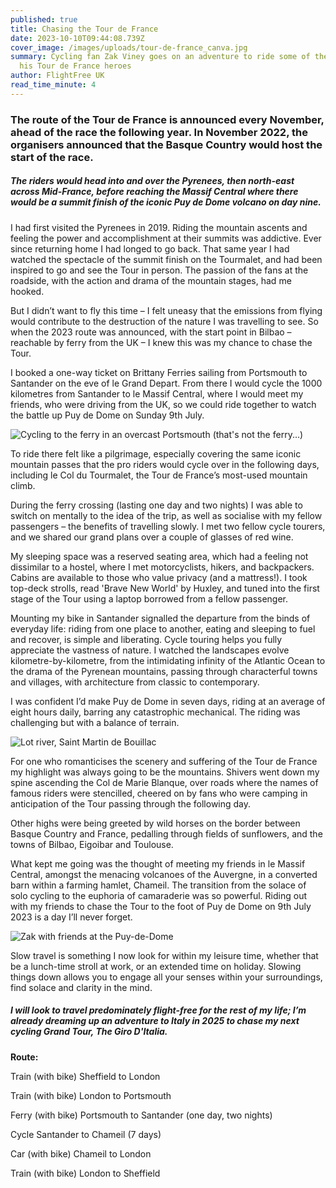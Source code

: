 ```yaml
---
published: true
title: Chasing the Tour de France
date: 2023-10-10T09:44:08.739Z
cover_image: /images/uploads/tour-de-france_canva.jpg
summary: Cycling fan Zak Viney goes on an adventure to ride some of the route of
  his Tour de France heroes
author: FlightFree UK
read_time_minute: 4
---
```

### The route of the Tour de France is announced every November, ahead of the race the following year. In November 2022, the organisers announced that the Basque Country would host the start of the race.

##### The riders would head into and over the Pyrenees, then north-east across Mid-France, before reaching the Massif Central where there would be a summit finish of the iconic Puy de Dome volcano on day nine. 

I had first visited the Pyrenees in 2019. Riding the mountain ascents and feeling the power and accomplishment at their summits was addictive. Ever since returning home I had longed to go back. That same year I had watched the spectacle of the summit finish on the Tourmalet, and had been inspired to go and see the Tour in person. The passion of the fans at the roadside, with the action and drama of the mountain stages, had me hooked.

But I didn’t want to fly this time – I felt uneasy that the emissions from flying would contribute to the destruction of the nature I was travelling to see. So when the 2023 route was announced, with the start point in Bilbao – reachable by ferry from the UK – I knew this was my chance to chase the Tour. 

I booked a one-way ticket on Brittany Ferries sailing from Portsmouth to Santander on the eve of le Grand Depart. From there I would cycle the 1000 kilometres from Santander to le Massif Central, where I would meet my friends, who were driving from the UK, so we could ride together to watch the battle up Puy de Dome on Sunday 9th July. 

![](/images/uploads/portsmouth_zviney.jpg "Cycling to the ferry in an overcast Portsmouth (that's not the ferry...)")

To ride there felt like a pilgrimage, especially covering the same iconic mountain passes that the pro riders would cycle over in the following days, including le Col du Tourmalet, the Tour de France’s most-used mountain climb.

During the ferry crossing (lasting one day and two nights) I was able to switch on mentally to the idea of the trip, as well as socialise with my fellow passengers – the benefits of travelling slowly. I met two fellow cycle tourers, and we shared our grand plans over a couple of glasses of red wine.

My sleeping space was a reserved seating area, which had a feeling not dissimilar to a hostel, where I met motorcyclists, hikers, and backpackers. Cabins are available to those who value privacy (and a mattress!). I took top-deck strolls, read 'Brave New World' by Huxley, and tuned into the first stage of the Tour using a laptop borrowed from a fellow passenger.

Mounting my bike in Santander signalled the departure from the binds of everyday life: riding from one place to another, eating and sleeping to fuel and recover, is simple and liberating. Cycle touring helps you fully appreciate the vastness of nature. I watched the landscapes evolve kilometre-by-kilometre, from the intimidating infinity of the Atlantic Ocean to the drama of the Pyrenean mountains, passing through characterful towns and villages, with architecture from classic to contemporary. 

I was confident I’d make Puy de Dome in seven days, riding at an average of eight hours daily, barring any catastrophic mechanical. The riding was challenging but with a balance of terrain.

![](/images/uploads/lot-river-saint-martin-de-bouillac_zviney.jpg "Lot river, Saint Martin de Bouillac")

For one who romanticises the scenery and suffering of the Tour de France my highlight was always going to be the mountains. Shivers went down my spine ascending the Col de Marie Blanque, over roads where the names of famous riders were stencilled, cheered on by fans who were camping in anticipation of the Tour passing through the following day.

Other highs were being greeted by wild horses on the border between Basque Country and France, pedalling through fields of sunflowers, and the towns of Bilbao, Eigoibar and Toulouse. 

What kept me going was the thought of meeting my friends in le Massif Central, amongst the menacing volcanoes of the Auvergne, in a converted barn within a farming hamlet, Chameil. The transition from the solace of solo cycling to the euphoria of camaraderie was so powerful. Riding out with my friends to chase the Tour to the foot of Puy de Dome on 9th July 2023 is a day I’ll never forget.

![](/images/uploads/puy-de-dome_zviney.jpg "Zak with friends at the Puy-de-Dome")

Slow travel is something I now look for within my leisure time, whether that be a lunch-time stroll at work, or an extended time on holiday. Slowing things down allows you to engage all your senses within your surroundings, find solace and clarity in the mind. 

##### I will look to travel predominately flight-free for the rest of my life; I’m already dreaming up an adventure to Italy in 2025 to chase my next cycling Grand Tour, The Giro D'Italia.

**Route:**

Train (with bike) Sheffield to London

Train (with bike) London to Portsmouth

Ferry (with bike) Portsmouth to Santander (one day, two nights)

Cycle Santander to Chameil (7 days)

Car (with bike) Chameil to London

Train (with bike) London to Sheffield